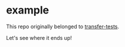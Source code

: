 # example

This repo originally belonged to [transfer-tests](https://github.com/transfer-tests/example).

Let's see where it ends up!
